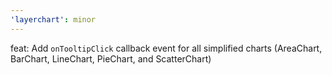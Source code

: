 ```yaml
---
'layerchart': minor
---
```


feat: Add `onTooltipClick` callback event for all simplified charts (AreaChart, BarChart, LineChart, PieChart, and ScatterChart)
